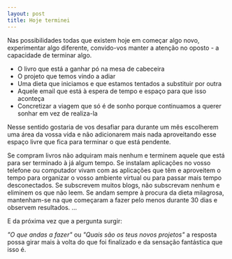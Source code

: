 ```yaml
---
layout: post
title: Hoje terminei
---
```

Nas possibilidades todas que existem hoje em começar algo novo, experimentar algo diferente, convido-vos manter a atenção no oposto - a capacidade de terminar algo. 

+ O livro que está a ganhar pó na mesa de cabeceira
+ O projeto que temos vindo a adiar
+ Uma dieta que iniciamos e que estamos tentados a substituir por outra 
+ Aquele email que está à espera de tempo e espaço para que isso aconteça 
+ Concretizar a viagem que só é de sonho porque continuamos a querer sonhar em vez de realiza-la

Nesse sentido gostaria de vos desafiar para durante um mês escolherem uma área da vossa vida e não adicionarem mais nada aproveitando esse espaço livre que fica para terminar o que está pendente. 

Se compram livros não adquiram mais nenhum e terminem aquele que está para ser terminado à já algum tempo. 
Se instalam aplicações no vosso telefone ou computador vivam com as aplicações que têm e aproveitem o tempo para organizar o vosso ambiente virtual ou para passar mais tempo desconectados.
Se subscrevem muitos blogs, não subscrevam nenhum e eliminem os que não leem.
Se andam sempre à procura da dieta milagrosa, mantenham-se na que começaram a fazer pelo menos durante 30 dias e observem resultados. 
...

E da próxima vez que a pergunta surgir:

*"O que andas a fazer"* ou *"Quais são os teus novos projetos"* a resposta possa girar mais à volta do que foi finalizado e da sensação fantástica que isso é. 




